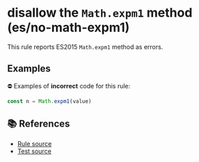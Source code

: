 # disallow the `Math.expm1` method (es/no-math-expm1)

This rule reports ES2015 `Math.expm1` method as errors.

## Examples

⛔ Examples of **incorrect** code for this rule:

```js
const n = Math.expm1(value)
```

## 📚 References

- [Rule source](../../lib/rules/no-math-expm1.js)
- [Test source](../../tests/lib/rules/no-math-expm1.js)
